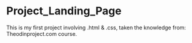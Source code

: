 # Project_Landing_Page
This is my first project involving .html &amp; .css, taken the knowledge from: Theodinproject.com course. 
